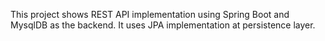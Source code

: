 This project shows REST API implementation using Spring Boot and MysqlDB as the backend.
It uses JPA implementation at persistence layer.

